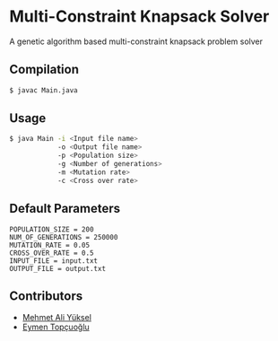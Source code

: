 # Multi-Constraint Knapsack Solver
A genetic algorithm based multi-constraint knapsack problem solver 

##  Compilation

```bash
$ javac Main.java
```

## Usage

```bash
$ java Main -i <Input file name> 
            -o <Output file name> 
            -p <Population size> 
            -g <Number of generations> 
            -m <Mutation rate> 
            -c <Cross over rate>
```

## Default Parameters

```
POPULATION_SIZE = 200
NUM_OF_GENERATIONS = 250000
MUTATION_RATE = 0.05
CROSS_OVER_RATE = 0.5
INPUT_FILE = input.txt
OUTPUT_FILE = output.txt
```

## Contributors
- [Mehmet Ali Yüksel](https://github.com/mehmetaliyuksel)
- [Eymen Topçuoğlu](https://github.com/eymentopcuoglu)
